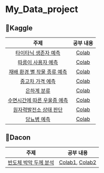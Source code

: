 # My_Data_project

## 🎈Kaggle
|주제|공부 내용|
|:--:|:--:|
|[타이타닉 생존자 예측](https://www.kaggle.com/c/titanic)|[Colab](https://github.com/yunjeong-chang/My_Data_project/blob/main/%EC%BA%90%EA%B8%80/%EC%BA%90%EA%B8%80_%ED%83%80%EC%9D%B4%ED%83%80%EB%8B%89%20%EC%83%9D%EC%A1%B4%EC%9E%90%20%EC%98%88%EC%B8%A1.ipynb)|
|[따릉이 사용자 예측](https://www.kaggle.com/c/sejongai-challenge-pretest-2/leaderboard)|[Colab](https://github.com/yunjeong-chang/My_Data_project/blob/main/%EC%BA%90%EA%B8%80/%EC%BA%90%EA%B8%80_%EB%94%B0%EB%A6%89%EC%9D%B4%20%EC%82%AC%EC%9A%A9%EC%9E%90%20%EC%98%88%EC%B8%A1.ipynb)|
|[재배 환경 별 작물 종류 예측](https://www.kaggle.com/c/2021-ml-p3/overview)|[Colab](https://github.com/yunjeong-chang/My_Data_project/blob/main/%EC%BA%90%EA%B8%80/%EC%BA%90%EA%B8%80_%EC%9E%AC%EB%B0%B0%20%ED%99%98%EA%B2%BD%20%EB%B3%84%20%EC%9E%91%EB%AC%BC%20%EC%A2%85%EB%A5%98%20%EC%98%88%EC%B8%A1.ipynb)|
|[중고차 가격 예측](https://www.kaggle.com/c/2021-ml-p6/data)|[Colab](https://github.com/yunjeong-chang/My_Data_project/blob/main/%EC%BA%90%EA%B8%80/%EC%BA%90%EA%B8%80_%EC%A4%91%EA%B3%A0%EC%B0%A8%20%EA%B0%80%EA%B2%A9%20%EC%98%88%EC%B8%A1.ipynb)|
|[은하계 분류](https://www.kaggle.com/c/2021-ml-p4/overview)|[Colab](https://github.com/yunjeong-chang/My_Data_project/blob/main/%EC%BA%90%EA%B8%80/%EC%BA%90%EA%B8%80_%EC%9D%80%ED%95%98%EA%B3%84%20%EB%B6%84%EB%A5%98.ipynb)|
|[수면시간에 따른 우울증 예측](https://www.kaggle.com/c/2021-ml-p8)|[Colab](https://github.com/yunjeong-chang/My_Data_project/blob/main/%EC%BA%90%EA%B8%80/%EC%BA%90%EA%B8%80_%EC%88%98%EB%A9%B4%EC%8B%9C%EA%B0%84%EC%97%90%20%EB%94%B0%EB%A5%B8%20%EC%9A%B0%EC%9A%B8%EC%A6%9D%20%EC%98%88%EC%B8%A1.ipynb)|
|[원자력발전소 상태 판단](https://www.kaggle.com/c/2021-ml-p5/overview)|[Colab](https://github.com/yunjeong-chang/My_Data_project/blob/main/%EC%BA%90%EA%B8%80/%EC%BA%90%EA%B8%80_%EC%9B%90%EC%9E%90%EB%A0%A5%EB%B0%9C%EC%A0%84%EC%86%8C%20%EC%83%81%ED%83%9C%20%ED%8C%90%EB%8B%A8.ipynb)|
|[당뇨병 예측](https://www.kaggle.com/c/2021-ml-diabetes/overview)|[Colab](https://github.com/yunjeong-chang/My_Data_project/blob/main/%EC%BA%90%EA%B8%80/%EC%BA%90%EA%B8%80_%EB%8B%B9%EB%87%A8%EB%B3%91_%EC%98%88%EC%B8%A1.ipynb)|


## 🎈Dacon
|주제|공부 내용|
|:--:|:--:|
|[반도체 박막 두께 분석](https://dacon.io/competitions/official/235554/overview/description/)|[Colab1](https://github.com/yunjeong-chang/My_Data_project/blob/main/%EB%8D%B0%EC%9D%B4%EC%BD%98/%EB%8D%B0%EC%9D%B4%EC%BD%98_%EB%B0%98%EB%8F%84%EC%B2%B4%20%EB%B0%95%EB%A7%89%20%EB%91%90%EA%BB%98%20%EB%B6%84%EC%84%9D_1%EB%93%B1%20%EC%86%94%EB%A3%A8%EC%85%98%20%EC%B1%85%20%EC%9C%84%EC%A3%BC.ipynb), [Colab2](https://github.com/yunjeong-chang/My_Data_project/blob/main/%EB%8D%B0%EC%9D%B4%EC%BD%98/%EB%8D%B0%EC%9D%B4%EC%BD%98_%EB%B0%98%EB%8F%84%EC%B2%B4%20%EB%B0%95%EB%A7%89%20%EB%91%90%EA%BB%98%20%EB%B6%84%EC%84%9D_%EC%8B%A4%EC%8A%B5.ipynb)|
